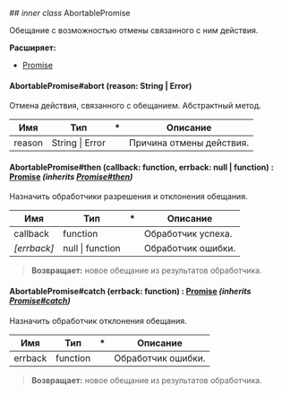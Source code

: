 ##<a name="AbortablePromise"></a> *inner* *class* AbortablePromise

Обещание с возможностью отмены связанного с ним действия.

**Расширяет:**

  - [Promise](Promise.md#Promise)

#### <a name="AbortablePromise..abort"></a> AbortablePromise#abort (reason: String \| Error)  

Отмена действия, связанного с обещанием. Абстрактный метод.

| Имя | Тип | * | Описание |
| --- | --- | --- | --- |
| reason | String \| Error |  | Причина отмены действия. |

#### <a name="AbortablePromise..then"></a> AbortablePromise#then (callback: function, errback: null \| function) : [Promise](Promise.md#Promise) *(inherits [Promise#then](Promise.md#Promise..then))*

Назначить обработчики разрешения и отклонения обещания.

| Имя | Тип | * | Описание |
| --- | --- | --- | --- |
| callback | function |  | Обработчик успеха. |
| *\[errback\]* | null \| function |  | Обработчик ошибки. |

> **Возвращает:** новое обещание из результатов обработчика.

#### <a name="AbortablePromise..catch"></a> AbortablePromise#catch (errback: function) : [Promise](Promise.md#Promise) *(inherits [Promise#catch](Promise.md#Promise..catch))*

Назначить обработчик отклонения обещания.

| Имя | Тип | * | Описание |
| --- | --- | --- | --- |
| errback | function |  | Обработчик ошибки. |

> **Возвращает:** новое обещание из результатов обработчика.

